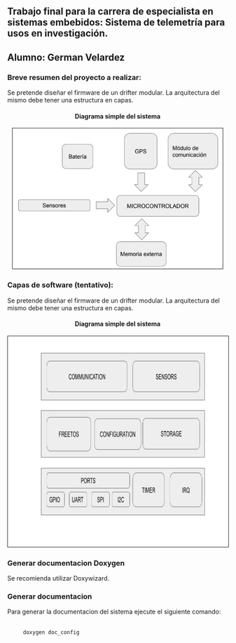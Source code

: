 
<h2>
    Trabajo final para la carrera de especialista en sistemas embebidos: 
    Sistema de telemetría para usos en investigación.
</h2>

## Alumno: German Velardez

### Breve resumen del proyecto a realizar:



<p>Se pretende diseñar el firmware de un drifter modular. La arquitectura del mismo debe tener una estructura en capas.
</p>


 <h4 align="center">Diagrama simple del sistema</h4>
 <div align="center" >
<img  src="diagrama_sistema.jpg" border="1px" 
     height="320px" width="480px"/>
</div>


### Capas de software (tentativo):



<p>Se pretende diseñar el firmware de un drifter modular. La arquitectura del mismo debe tener una estructura en capas.
</p>


 <h4 align="center">Diagrama simple del sistema</h4>
 <div align="center" >
<img  src="DIAGRAMA_CAPAS.jpg" border="1px" 
     height="480px" width="640px"/>
</div>


### Generar documentacion Doxygen

<p>Se recomienda utilizar Doxywizard.</p>

 

### Generar documentacion
<p>
 Para generar la documentacion del sistema ejecute el siguiente comando:

```

     doxygen doc_config
```
</p>